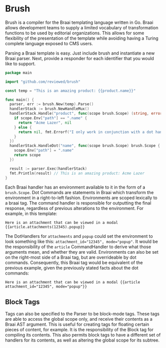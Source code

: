 Brush
=====

Brush is a compiler for the Braai templating language written in Go.
Braai allows development teams to supply a limited vocabulary of
transformation functions to be used by editorial organizations. This
allows for some flexibility of the presentation of the template while
avoiding having a Turing complete language exposed to CMS users.

Parsing a Braai template is easy. Just include brush and instantiate a
new Braai parser. Next, provide a responder for each identifier that you
would like to support.

```go
package main

import "github.com/reviewed/brush"

const temp = "This is an amazing product: {{product.name}}"

func main() {
  parser, err := brush.New(temp).Parse()
  handlerStack := brush.NewHandleMux()
  handlerStack.Handle("product", func(scope brush.Scope) (string, error) {
    if scope.Env["path"] == ".name" {
      return "Acme Lazer", nil
    } else {
      return nil, fmt.Errorf("I only work in conjunction with a dot handler")
    }
  })
  handlerStack.HandleDot("name", func(scope brush.Scope) brush.Scope {
    scope.Env["path"] = ".name"
    return scope
  })

  result := parser.Exec(handlerStack)
  fmt.Println(result) // This is an amazing product: Acme Lazer
}
```

Each Braai handler has an environment available to it in the form of a
`brush.Scope`. Dot Commands are statements in Braai which transform the
environment in a right-to-left fashion. Environments are scoped
lexically to a braai tag. The command handler is responsible for
outputting the final response, regardless of previous alterations to the
environment. For example, in this template:

```text
Here is an attachment that can be viewed in a modal {{article.attachments(12345).popup}}
```

The DotHandlers for `attachments` and `popup` could set the environment
to look something like this: `attachment_id="12345", mode="popup"`. It
would be the responsibility of the `article` CommandHandler to derive
what those arguments mean, and whether they are valid. Environments can
also be set on the right-most side of a Braai tag, but are overrideable
by dot commands. Consequently, this Braai tag would be equivalent of the
previous example, given the previously stated facts about the dot
commands:

```text
Here is an attachment that can be viewed in a modal {{article attachment_id="12345", mode="popup"}}
```

Block Tags
----------

Tags can also be specified to the Parser to be block-mode tags. These
tags are able to access the global scope only, and receive their
contents as a Braai AST argument. This is useful for creating tags for floating
certain pieces of content, for example. It is the responsibility of the
Block tag for compiling its contents. This also permits block tags to
have a different set of handlers for its contents, as well as altering
the global scope for its subtree.
